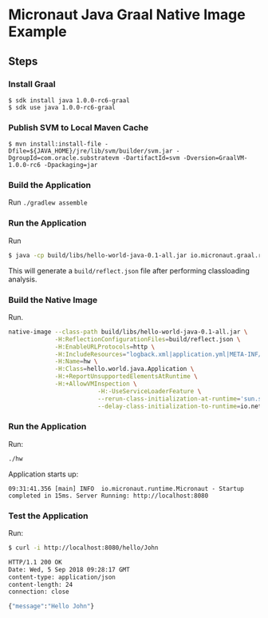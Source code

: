 # Micronaut Java Graal Native Image Example


## Steps

### Install Graal

```
$ sdk install java 1.0.0-rc6-graal       
$ sdk use java 1.0.0-rc6-graal       
``` 

### Publish SVM to Local Maven Cache

```
$ mvn install:install-file -Dfile=${JAVA_HOME}/jre/lib/svm/builder/svm.jar -DgroupId=com.oracle.substratevm -DartifactId=svm -Dversion=GraalVM-1.0.0-rc6 -Dpackaging=jar
```

### Build the Application

Run `./gradlew assemble` 

### Run the Application

Run 

```bash
$ java -cp build/libs/hello-world-java-0.1-all.jar io.micronaut.graal.reflect.GraalClassLoadingAnalyzer
```

This will generate a `build/reflect.json` file after performing classloading analysis.

### Build the Native Image

Run.

```bash
native-image --class-path build/libs/hello-world-java-0.1-all.jar \
			 -H:ReflectionConfigurationFiles=build/reflect.json \
			 -H:EnableURLProtocols=http \
			 -H:IncludeResources="logback.xml|application.yml|META-INF/services/*.*" \
			 -H:Name=hw \
			 -H:Class=hello.world.java.Application \
			 -H:+ReportUnsupportedElementsAtRuntime \
			 -H:+AllowVMInspection \
                         -H:-UseServiceLoaderFeature \
                         --rerun-class-initialization-at-runtime='sun.security.jca.JCAUtil$CachedSecureRandomHolder,javax.net.ssl.SSLContext' \
                         --delay-class-initialization-to-runtime=io.netty.handler.codec.http.HttpObjectEncoder,io.netty.handler.codec.http.websocketx.WebSocket00FrameEncoder,io.netty.handler.ssl.util.ThreadLocalInsecureRandom
```

### Run the Application

Run:

```bash
./hw
```

Application starts up:

```
09:31:41.356 [main] INFO  io.micronaut.runtime.Micronaut - Startup completed in 15ms. Server Running: http://localhost:8080
```

### Test the Application

Run:

```bash
$ curl -i http://localhost:8080/hello/John

HTTP/1.1 200 OK
Date: Wed, 5 Sep 2018 09:28:17 GMT
content-type: application/json
content-length: 24
connection: close

{"message":"Hello John"}
```
